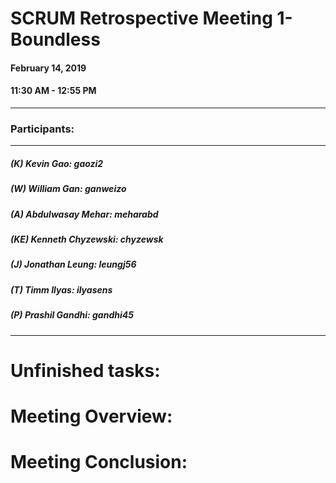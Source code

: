 # SCRUM Retrospective Meeting 1- Boundless

#### February 14, 2019 
#### 11:30 AM - 12:55 PM
---
### Participants:
***
##### (K) Kevin Gao: gaozi2
##### (W) William Gan: ganweizo
##### (A) Abdulwasay Mehar: meharabd
##### (KE) Kenneth Chyzewski: chyzewsk
##### (J) Jonathan Leung: leungj56
##### (T) Timm Ilyas: ilyasens
##### (P) Prashil Gandhi: gandhi45
***

# Unfinished tasks:


# Meeting Overview:



# Meeting Conclusion:

